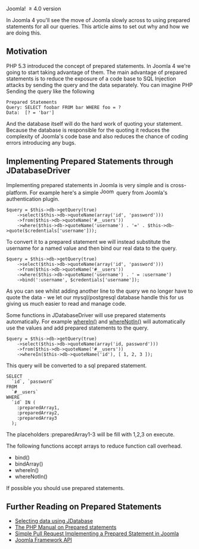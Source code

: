 <!-- Filename: J4.x:Moving_Joomla_To_Prepared_Statements / Display title: Umstellung in Joomla auf Prepared Statements -->

Joomla!  <span class="small">≥ </span>4.0 version

In Joomla 4 you'll see the move of Joomla slowly across to using
prepared statements for all our queries. This article aims to set out
why and how we are doing this.

## Motivation

PHP 5.3 introduced the concept of prepared statements. In Joomla 4 we're
going to start taking advantage of them. The main advantage of prepared
statements is to reduce the exposure of a code base to SQL Injection
attacks by sending the query and the data separately. You can imagine
PHP Sending the query like the following

    Prepared Statements
    Query: SELECT foobar FROM bar WHERE foo = ?
    Data:  [? = 'bar']

And the database itself will do the hard work of quoting your statement.
Because the database is responsible for the quoting it reduces the
complexity of Joomla's code base and also reduces the chance of coding
errors introducing any bugs.

## Implementing Prepared Statements through JDatabaseDriver

Implementing prepared statements in Joomla is very simple and is
cross-platform. For example here's a simple
<img src="https://docs.joomla.org/images/4/4d/Compat_icon_3_x.png"
decoding="async" data-file-width="40" data-file-height="17" width="40"
height="17" alt="Joomla 3.x" /> query from Joomla's authentication
plugin.

    $query = $this->db->getQuery(true)
        ->select($this->db->quoteName(array('id', 'password')))
        ->from($this->db->quoteName('#__users'))
        ->where($this->db->quoteName('username') . '=' . $this->db->quote($credentials['username']));

To convert it to a prepared statement we will instead substitute the
username for a named value and then bind our real data to the query.

    $query = $this->db->getQuery(true)
        ->select($this->db->quoteName(array('id', 'password')))
        ->from($this->db->quoteName('#__users'))
        ->where($this->db->quoteName('username') . ' = :username')
        ->bind(':username', $credentials['username']);

As you can see whilst adding another line to the query we no longer have
to quote the data - we let our mysql/postgresql database handle this for
us giving us much easier to read and manage code.

Some functions in JDatabaseDriver will use prepared statements
automatically. For example <a
href="https://github.com/joomla-framework/database/blob/2.0-dev/src/DatabaseQuery.php#L1701"
class="external text" target="_blank"
rel="nofollow noreferrer noopener">whereIn()</a> and <a
href="https://github.com/joomla-framework/database/blob/2.0-dev/src/DatabaseQuery.php#L1724"
class="external text" target="_blank"
rel="nofollow noreferrer noopener">whereNotIn()</a> will automatically
use the values and add prepared statements to the query.

    $query = $this->db->getQuery(true)
        ->select($this->db->quoteName(array('id, password')))
        ->from($this->db->quoteName('#__users'))
        ->whereIn($this->db->quoteName('id'), [ 1, 2, 3 ]);

This query will be converted to a sql prepared statement.

    SELECT 
      `id`, `password`
    FROM
      `#__users`
    WHERE
      `id` IN (
        :preparedArray1,
        :preparedArray2,
        :preparedArray3
      );

The placeholders :preparedArray1-3 will be fill with 1,2,3 on execute.

The following functions accept arrays to reduce function call overhead.

- bind()
- bindArray()
- whereIn()
- whereNotIn()

If possible you should use prepared statements.

## Further Reading on Prepared Statements

- [Selecting data using
  JDatabase](https://docs.joomla.org/J4.x:Selecting_data_using_JDatabase "Special:MyLanguage/J4.x:Selecting data using JDatabase")
- <a href="https://php.net/manual/en/pdo.prepared-statements.php"
  class="external text" target="_blank"
  rel="nofollow noreferrer noopener">The PHP Manual on Prepared
  statements</a>
- <a href="https://github.com/joomla/joomla-cms/pull/25049/files"
  class="external text" target="_blank"
  rel="nofollow noreferrer noopener">Simple Pull Request Implementing a
  Prepared Statement in Joomla</a>
- <a
  href="https://api.joomla.org/framework-1/classes/Joomla.Database.DatabaseQuery.html"
  class="external text" target="_blank" rel="noreferrer noopener">Joomla
  Framework API</a>
